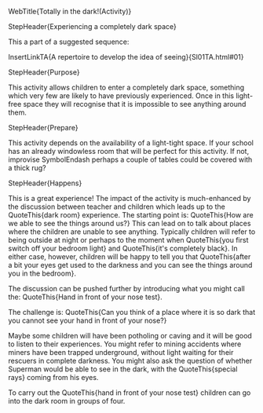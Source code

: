 WebTitle{Totally in the dark!(Activity)}

StepHeader{Experiencing a completely dark space}

This a part of a suggested sequence:

InsertLinkTA{A repertoire to develop the idea of seeing}{Sl01TA.html#01}

StepHeader{Purpose}

This activity allows children to enter a completely dark space, something which very few are likely to have previously experienced. Once in this light-free space they will recognise that it is impossible to see anything around them.

StepHeader{Prepare}

This activity depends on the availability of a light-tight space. If your school has an already windowless room that will be perfect for this activity. If not, improvise SymbolEndash perhaps a couple of tables could be covered with a thick rug?

StepHeader{Happens}

This is a great experience! The impact of the activity is much-enhanced by the discussion between teacher and children which leads up to the QuoteThis{dark room} experience. The starting point is: QuoteThis{How are we able to see the things around us?} This can lead on to talk about places where the children are unable to see anything. Typically children will refer to being outside at night or perhaps to the moment when QuoteThis{you first switch off your bedroom light} and QuoteThis{it&apos;s completely black}. In either case, however, children will be happy to tell you that QuoteThis{after a bit your eyes get used to the darkness and you can see the things around you in the bedroom}.

The discussion can be pushed further by introducing what you might call the: QuoteThis{Hand in front of your nose test}.

The challenge is: QuoteThis{Can you think of a place where it is so dark that you cannot see your hand in front of your nose?}

Maybe some children will have been potholing or caving and it will be good to listen to their experiences. You might refer to mining accidents where miners have been trapped underground, without light waiting for their rescuers in complete darkness. You might also ask the question of whether Superman would be able to see in the dark, with the QuoteThis{special rays} coming from his eyes.

To carry out the QuoteThis{hand in front of your nose test} children can go into the dark room in groups of four.

